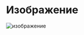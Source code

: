 # Изображение

![изображение](https://user-images.githubusercontent.com/86486142/205504325-2546d8b4-0615-4a14-aa61-c3651163d223.png)
